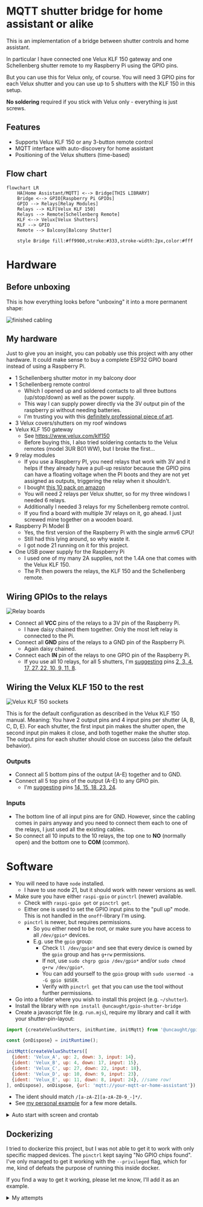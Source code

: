 # MQTT shutter bridge for home assistant or alike

This is an implementation of a bridge between shutter controls and home assistant.

In particular I have connected one Velux KLF 150 gateway and one Schellenberg shutter remote to my Raspberry Pi using the GPIO pins.

But you can use this for Velux only, of course. You will need 3 GPIO pins for each Velux shutter and you can use up to 5 shutters with the KLF 150 in this setup.

**No soldering** required if you stick with Velux only - everything is just screws.

## Features

- Supports Velux KLF 150 or any 3-button remote control
- MQTT interface with auto-discovery for home assistant
- Positioning of the Velux shutters (time-based)

## Flow chart

```mermaid
flowchart LR
    HA[Home Assistant/MQTT] <--> Bridge[THIS LIBRARY]
    Bridge <--> GPIO[Raspberry Pi GPIOs]
    GPIO --> Relays[Relay Modules]
    Relays --> KLF[Velux KLF 150]
    Relays --> Remote[Schellenberg Remote]
    KLF <--> Velux[Velux Shutters]
    KLF --> GPIO
    Remote --> Balcony[Balcony Shutter]

    style Bridge fill:#ff9900,stroke:#333,stroke-width:2px,color:#fff
```

# Hardware

## Before unboxing

This is how everything looks before "unboxing" it into a more permanent shape:

![finished cabling](docs/cable-sallad.png)

## My hardware

Just to give you an insight, you can pobably use this project with any other hardware. It could make sense to buy a complete ESP32 GPIO board instead of using a Raspberry Pi.

- 1 Schellenberg shutter motor in my balcony door
- 1 Schellenberg remote control
  - Which I opened up and soldered contacts to all three buttons (up/stop/down) as well as the power supply.
  - This way I can supply power directly via the 3V output pin of the raspberry pi without needing batteries.
  - I'm trusting you with this [definitely professional piece of art](docs/schellenberg.png).
- 3 Velux covers/shutters on my roof windows
- Velux KLF 150 gateway
  - See https://www.velux.com/klf150
  - Before buying this, I also tried soldering contacts to the Velux remotes (model 3UR B01 WW), but I broke the first...
- 9 relay modules
  - If you use a Raspberry PI, you need relays that work with 3V and it helps if they already have a pull-up resistor because the GPIO pins can have a floating voltage when the PI boots and they are not yet assigned as outputs, triggering the relay when it shouldn't.
  - I bought [this 10 pack on amazon](https://www.amazon.de/dp/B0F53QDMXG) 
  - You will need 2 relays per Velux shutter, so for my three windows I needed 6 relays.
  - Additionally I needed 3 relays for my Schellenberg remote control.
  - If you find a board with multiple 3V relays on it, go ahead. I just screwed mine together on a wooden board.
- Raspberry Pi Model B
  - Yes, the first version of the Raspberry Pi with the single armv6 CPU!
  - Still had this lying around, so why waste it.
  - I got node 21 running on it for this project.
- One USB power supply for the Raspberry Pi
  - I used one of my many 2A supplies, not the 1.4A one that comes with the Velux KLF 150.
  - The Pi then powers the relays, the KLF 150 and the Schellenberg remote.

## Wiring GPIOs to the relays

![Relay boards](docs/relay-boards.png)

- Connect all **VCC** pins of the relays to a 3V pin of the Raspberry Pi.
  - I have daisy chained them together. Only the most left relay is connected to the Pi.
- Connect all **GND** pins of the relays to a GND pin of the Raspberry Pi.
  - Again daisy chained.
- Connect each **IN** pin of the relays to one GPIO pin of the Raspberry Pi.
  - If you use all 10 relays, for all 5 shutters, I'm [suggesting](./example.ts) pins [2, 3, 4, 17, 27, 22, 10, 9, 11, 8](https://pinout.xyz/).

## Wiring the Velux KLF 150 to the rest

![Velux KLF 150 sockets](docs/velux-klf150-sockets.png)

This is for the default configuration as described in the Velux KLF 150 manual. Meaning: You have 2 output pins and 4 input pins per shutter (A, B, C, D, E). For each shutter, the first input pin makes the shutter open, the second input pin makes it close, and both together make the shutter stop. The output pins for each shutter should close on success (also the default behavior).

### Outputs

- Connect all 5 bottom pins of the output (A-E) together and to GND.
- Connect all 5 top pins of the output (A-E) to any GPIO pin.
  - I'm [suggesting](./example.ts) pins [14, 15, 18, 23, 24](https://pinout.xyz/).

### Inputs

- The bottom line of all input pins are for GND. However, since the cabling comes in pairs anyway and you need to connect them each to one of the relays, I just used all the existing cables.
- So connect all 10 inputs to the 10 relays, the top one to **NO** (normally open) and the bottom one to **COM** (common). 

# Software

- You will need to have `node` installed.
  - I have to use node 21, but it should work with newer versions as well.
- Make sure you have either `raspi-gpio` or `pinctrl` (newer) available.
  - Check with `raspi-gpio get` or `pinctrl get`.
  - Either one is used to set the GPIO input pins to the "pull up" mode. This is not handled in the `onoff`-library I'm using.
  - `pinctrl` is newer, but requires permissions. 
    - So you either need to be root, or make sure you have access to all `/dev/gpio*` devices.
    - E.g. use the `gpio` group:
      - Check `ll /dev/gpio*` and see that every device is owned by the `gpio` group and has `g+rw` permissions.
      - If not, use `sudo chgrp gpio /dev/gpio*` and/or `sudo chmod g+rw /dev/gpio*`.
      - You can add yourself to the `gpio` group with `sudo usermod -a -G gpio $USER`.
      - Verify with `pinctrl get` that you can use the tool without further permissions.
- Go into a folder where you wish to install this project (e.g. `~/shutter`).
- Install the library with `npm install @uncaught/gpio-shutter-bridge`
- Create a javascript file (e.g. `run.mjs`), require my library and call it with your shutter-pin-layout:

```js
import {createVeluxShutters, initRuntime, initMqtt} from '@uncaught/gpio-shutter-bridge';

const {onDispose} = initRuntime();

initMqtt(createVeluxShutters([
  {ident: 'Velux_A', up: 2, down: 3, input: 14},
  {ident: 'Velux_B', up: 4, down: 17, input: 15},
  {ident: 'Velux_C', up: 27, down: 22, input: 18},
  {ident: 'Velux_D', up: 10, down: 9, input: 23},
  {ident: 'Velux_E', up: 11, down: 8, input: 24}, //same row!
], onDispose), onDispose, {url: 'mqtt://your-mqtt-or-home-assistant'});
```

- The ident should match `/[a-zA-Z][a-zA-Z0-9_-]*/`.
- See [my personal example](./example.ts) for a few more details.

<details>
<summary>Auto start with screen and crontab</summary>

I'm using `screen` to keep the process running and to check in on its output.

I created an additional `start.sh` file:

```bash
#!/usr/bin/env bash
set -e
selfDir=$(dirname $(readlink -f $0))
cd $selfDir
screen -dmS shutter node run.mjs
```

Then added `@reboot /home/nc/shutter/start.sh` to my `crontab -e`.

If you are unfamiliar with `screen`, you can detach from a session with `ctrl+a+d` and reattach with `screen -r shutter`.

</details>

## Dockerizing

I tried to dockerize this project, but I was not able to get it to work with only specific mapped devices. The `pinctrl` kept saying "No GPIO chips found". I've only managed to get it working with the `--privileged` flag, which for me, kind of defeats the purpose of running this inside docker.

If you find a way to get it working, please let me know, I'll add it as an example.

<details>
<summary>My attempts</summary>

I tried based off of this:

```Dockerfile
FROM node:25.0.0-trixie-slim

RUN apt update && apt install -y git build-essential cmake \
    && git clone https://github.com/raspberrypi/utils.git \
    && cd utils/pinctrl \
    && cmake . \
    && make \
    && make install

ENTRYPOINT ["bash"]
```

Building with `docker build -t gpio .` and running with `docker run --rm -it --device /dev/gpiochip0 --device /dev/gpiochip1 --device /dev/gpiochip2 --device /dev/gpiomem --cap-add SYS_RAWIO gpio`

</details>